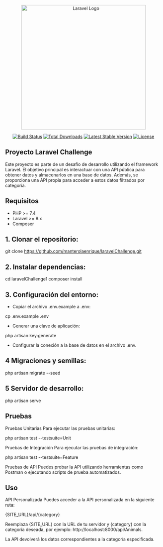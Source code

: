 <p align="center"><a href="https://laravel.com" target="_blank"><img src="https://raw.githubusercontent.com/laravel/art/master/logo-lockup/5%20SVG/2%20CMYK/1%20Full%20Color/laravel-logolockup-cmyk-red.svg" width="400" alt="Laravel Logo"></a></p>

<p align="center">
<a href="https://github.com/laravel/framework/actions"><img src="https://github.com/laravel/framework/workflows/tests/badge.svg" alt="Build Status"></a>
<a href="https://packagist.org/packages/laravel/framework"><img src="https://img.shields.io/packagist/dt/laravel/framework" alt="Total Downloads"></a>
<a href="https://packagist.org/packages/laravel/framework"><img src="https://img.shields.io/packagist/v/laravel/framework" alt="Latest Stable Version"></a>
<a href="https://packagist.org/packages/laravel/framework"><img src="https://img.shields.io/packagist/l/laravel/framework" alt="License"></a>
</p>

## Proyecto Laravel Challenge

Este proyecto es parte de un desafío de desarrollo utilizando el framework Laravel. El objetivo principal es interactuar con una API pública para obtener datos y almacenarlos en una base de datos. Además, se proporciona una API propia para acceder a estos datos filtrados por categoría.

## Requisitos

- PHP >= 7.4
- Laravel >= 8.x
- Composer

## 1. Clonar el repositorio:
git clone https://github.com/manterolaenrique/laravelChallenge.git

## 2. Instalar dependencias:
cd laravelChallenge1
composer install

##  3. Configuración del entorno:

- Copiar el archivo .env.example a .env:

cp .env.example .env

- Generar una clave de aplicación:

php artisan key:generate

 - Configurar la conexión a la base de datos en el archivo .env.

 ## 4 Migraciones y semillas:

 php artisan migrate --seed

## 5 Servidor de desarrollo:

php artisan serve

## Pruebas
Pruebas Unitarias
Para ejecutar las pruebas unitarias:

php artisan test --testsuite=Unit

Pruebas de Integración
Para ejecutar las pruebas de integración:

php artisan test --testsuite=Feature

Pruebas de API
Puedes probar la API utilizando herramientas como Postman o ejecutando scripts de prueba automatizados.

## Uso
API Personalizada
Puedes acceder a la API personalizada en la siguiente ruta:

{SITE_URL}/api/{category}

Reemplaza {SITE_URL} con la URL de tu servidor y {category} con la categoría deseada, por ejemplo: http://localhost:8000/api/Animals.

La API devolverá los datos correspondientes a la categoría especificada.

